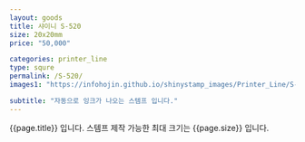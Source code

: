 ```yaml
---
layout: goods
title: 샤이니 S-520
size: 20x20mm
price: "50,000"

categories: printer_line
type: squre
permalink: /S-520/
images1: "https://infohojin.github.io/shinystamp_images/Printer_Line/S-520/S-520_1.jpg"

subtitle: "자동으로 잉크가 나오는 스템프 입니다."
---
```


{{page.title}} 입니다. 스템프 제작 가능한 최대 크기는 {{page.size}} 입니다.